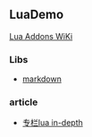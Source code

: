 
## LuaDemo



[Lua Addons WiKi](http://lua-users.org/wiki/LuaAddons)

### Libs

 * [markdown](https://github.com/mpeterv/markdown)

### article

 * [专栏lua in-depth](https://www.zhihu.com/column/c_1167186465141870592)
